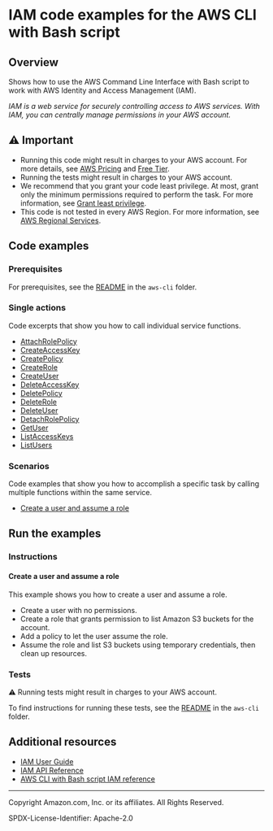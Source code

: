 # IAM code examples for the AWS CLI with Bash script

## Overview

Shows how to use the AWS Command Line Interface with Bash script to work with AWS Identity and Access Management (IAM).

<!--custom.overview.start-->
<!--custom.overview.end-->

_IAM is a web service for securely controlling access to AWS services. With IAM, you can centrally manage permissions in your AWS account._

## ⚠ Important

* Running this code might result in charges to your AWS account. For more details, see [AWS Pricing](https://aws.amazon.com/pricing/) and [Free Tier](https://aws.amazon.com/free/).
* Running the tests might result in charges to your AWS account.
* We recommend that you grant your code least privilege. At most, grant only the minimum permissions required to perform the task. For more information, see [Grant least privilege](https://docs.aws.amazon.com/IAM/latest/UserGuide/best-practices.html#grant-least-privilege).
* This code is not tested in every AWS Region. For more information, see [AWS Regional Services](https://aws.amazon.com/about-aws/global-infrastructure/regional-product-services).

<!--custom.important.start-->
<!--custom.important.end-->

## Code examples

### Prerequisites

For prerequisites, see the [README](../../README.md#Prerequisites) in the `aws-cli` folder.


<!--custom.prerequisites.start-->
<!--custom.prerequisites.end-->

### Single actions

Code excerpts that show you how to call individual service functions.

- [AttachRolePolicy](iam_operations.sh#L496)
- [CreateAccessKey](iam_operations.sh#L192)
- [CreatePolicy](iam_operations.sh#L421)
- [CreateRole](iam_operations.sh#L342)
- [CreateUser](iam_operations.sh#L113)
- [DeleteAccessKey](iam_operations.sh#L787)
- [DeletePolicy](iam_operations.sh#L646)
- [DeleteRole](iam_operations.sh#L716)
- [DeleteUser](iam_operations.sh#L868)
- [DetachRolePolicy](iam_operations.sh#L571)
- [GetUser](iam_operations.sh#L17)
- [ListAccessKeys](iam_operations.sh#L273)
- [ListUsers](iam_operations.sh#L56)

### Scenarios

Code examples that show you how to accomplish a specific task by calling multiple
functions within the same service.

- [Create a user and assume a role](iam_create_user_assume_role_scenario.sh)


<!--custom.examples.start-->
<!--custom.examples.end-->

## Run the examples

### Instructions


<!--custom.instructions.start-->
<!--custom.instructions.end-->



#### Create a user and assume a role

This example shows you how to create a user and assume a role.

- Create a user with no permissions.
- Create a role that grants permission to list Amazon S3 buckets for the account.
- Add a policy to let the user assume the role.
- Assume the role and list S3 buckets using temporary credentials, then clean up resources.

<!--custom.scenario_prereqs.iam_Scenario_CreateUserAssumeRole.start-->
<!--custom.scenario_prereqs.iam_Scenario_CreateUserAssumeRole.end-->


<!--custom.scenarios.iam_Scenario_CreateUserAssumeRole.start-->
<!--custom.scenarios.iam_Scenario_CreateUserAssumeRole.end-->

### Tests

⚠ Running tests might result in charges to your AWS account.


To find instructions for running these tests, see the [README](../../README.md#Tests)
in the `aws-cli` folder.



<!--custom.tests.start-->
<!--custom.tests.end-->

## Additional resources

- [IAM User Guide](https://docs.aws.amazon.com/IAM/latest/UserGuide/introduction.html)
- [IAM API Reference](https://docs.aws.amazon.com/IAM/latest/APIReference/welcome.html)
- [AWS CLI with Bash script IAM reference](https://awscli.amazonaws.com/v2/documentation/api/latest/reference/iam/index.html)

<!--custom.resources.start-->
<!--custom.resources.end-->

---

Copyright Amazon.com, Inc. or its affiliates. All Rights Reserved.

SPDX-License-Identifier: Apache-2.0